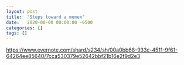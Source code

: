 ```yaml
---
layout: post
title:  "Steps toward a memex"
date:   2020-00-00 00:00:00 -0500
categories: []
tags: []
---
```

https://www.evernote.com/shard/s234/sh/00a0bb68-933c-4511-9f61-64264ee85640/7cca530379e52642bbf21b16e2f9d2e3
